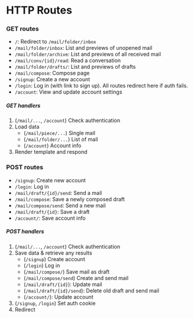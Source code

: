 # HTTP Routes

### GET routes

- `/`: Redirect to `/mail/folder/inbox`
- `/mail/folder/inbox`: List and previews of unopened mail
- `/mail/folder/archive`: List and previews of all received mail
- `/mail/conv/{id}/read`: Read a conversation
- `/mail/folder/drafts/`: List and previews of drafts
- `/mail/compose`: Compose page
- `/signup`: Create a new account
- `/login`: Log in (with link to sign up). All routes redirect here if auth fails.
- `/account`: View and update account settings

##### GET handlers

1. (`/mail/...`, `/account`) Check authentication
2. Load data
    - (`/mail/piece/...`) Single mail
    - (`/mail/folder/...`) List of mail
    - (`/account`) Account info
3. Render template and respond

### POST routes

- `/signup`: Create new account
- `/login`: Log in
- `/mail/draft/{id}/send`: Send a mail
- `/mail/compose`: Save a newly composed draft
- `/mail/compose/send`: Send a new mail
- `/mail/draft/{id}`: Save a draft
- `/account/`: Save account info

##### POST handlers

1. (`/mail/...`, `/account`) Check authentication
2. Save data & retrieve any results
    - (`/signup`) Create account
    - (`/login`) Log in
    - (`/mail/compose/`) Save mail as draft
    - (`/mail/compose/send`) Create and send mail
    - (`/mail/draft/{id}`): Update mail
    - (`/mail/draft/{id}/send`): Delete old draft and send mail
    - (`/account/`): Update account
3. (`/signup`, `/login`) Set auth cookie
4. Redirect
